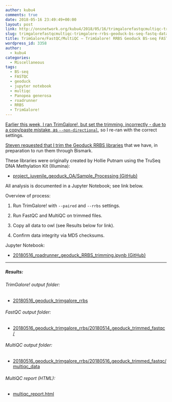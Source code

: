 ```yaml
---
author: kubu4
comments: true
date: 2018-05-16 23:49:49+00:00
layout: post
link: http://onsnetwork.org/kubu4/2018/05/16/trimgalorefastqcmultiqc-trimgalore-rrbs-geoduck-bs-seq-fastq-data-directional/
slug: trimgalorefastqcmultiqc-trimgalore-rrbs-geoduck-bs-seq-fastq-data-directional
title: TrimGalore/FastQC/MultiQC – TrimGalore! RRBS Geoduck BS-seq FASTQ data (directional)
wordpress_id: 3358
author:
  - kubu4
categories:
  - Miscellaneous
tags:
  - BS-seq
  - FASTQC
  - geoduck
  - jupyter notebook
  - multiqc
  - Panopea generosa
  - roadrunner
  - RRBS
  - TrimGalore!
---
```


[Earlier this week, I ran TrimGalore!, but set the trimming, incorrectly - due to a copy/paste mistake, as `--non-directional`](http://onsnetwork.org/kubu4/2018/05/16/trimgalorefastqcmultiqc-trimgalore-rrbs-geoduck-bs-seq-fastq-data/), so I re-ran with the correct settings.

[Steven requested that I trim the Geoduck RRBS libraries](https://github.com/RobertsLab/resources/issues/260) that we have, in preparation to run them through Bismark.

These libraries were originally created by Hollie Putnam using the TruSeq DNA Methylation Kit (Illumina):





  * [project_juvenile_geoduck_OA/Sample_Processing (GitHub)](https://github.com/hputnam/project_juvenile_geoduck_OA/tree/master/Sample_Processing)



All analysis is documented in a Jupyter Notebook; see link below.

Overview of process:



  1. Run TrimGalore! with `--paired` and `--rrbs` settings.



  2. Run FastQC and MultiQC on trimmed files.



  3. Copy all data to owl (see Results below for link).



  4. Confirm data integrity via MD5 checksums.






Jupyter Notebook:





  * [20180516_roadrunner_geoduck_RRBS_trimming.ipynb (GitHub)](https://github.com/sr320/LabDocs/blob/master/jupyter_nbs/sam/20180516_roadrunner_geoduck_RRBS_trimming.ipynb)





* * *





##### Results:





###### TrimGalore! output folder:







  * [20180516_geoduck_trimgalore_rrbs](http://owl.fish.washington.edu/Athaliana/20180516_geoduck_trimgalore_rrbs/)





###### FastQC output folder:







  * [20180516_geoduck_trimgalore_rrbs/20180514_geoduck_trimmed_fastqc/](http://owl.fish.washington.edu/Athaliana/20180516_geoduck_trimgalore_rrbs/20180516_geoduck_trimmed_fastqc)





###### MultiQC output folder:







  * [20180516_geoduck_trimgalore_rrbs/20180516_geoduck_trimmed_fastqc/multiqc_data](http://owl.fish.washington.edu/Athaliana/20180516_geoduck_trimgalore_rrbs/20180516_geoduck_trimmed_fastqc/multiqc_data)





###### MultiQC report (HTML):







  * [multiqc_report.html](http://owl.fish.washington.edu/Athaliana/20180516_geoduck_trimgalore_rrbs/20180516_geoduck_trimmed_fastqc/multiqc_data/multiqc_report.html)



